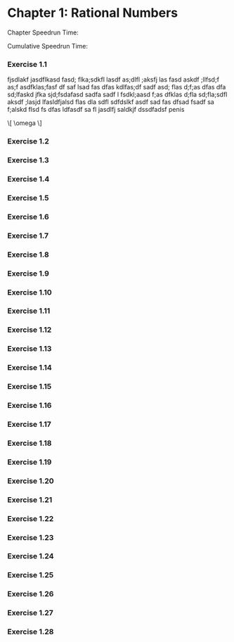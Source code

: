 # Chapter 1: Rational Numbers

Chapter Speedrun Time:

Cumulative Speedrun Time:

### Exercise 1.1

fjsdlakf jasdflkasd fasd; flka;sdkfl lasdf as;dlfl ;aksfj las fasd askdf ;llfsd;f as;f asdfklas;fasf df saf lsad fas dfas kdlfas;df sadf asd; flas d;f;as dfas dfa sd;lfaskd jfka sjd;fsdafasd sadfa sadf l fsdkl;aasd f;as dfklas d;fla sd;fla;sdfl aksdf ;lasjd lfasldfjalsd flas dla sdfl sdfdslkf asdf sad fas dfsad fsadf sa f;alskd flsd fs dfas ldfasdf sa fl jasdlfj saldkjf dssdfadsf penis

\\[ \omega \\]

### Exercise 1.2



### Exercise 1.3



### Exercise 1.4



### Exercise 1.5



### Exercise 1.6



### Exercise 1.7



### Exercise 1.8



### Exercise 1.9



### Exercise 1.10



### Exercise 1.11



### Exercise 1.12



### Exercise 1.13



### Exercise 1.14



### Exercise 1.15



### Exercise 1.16



### Exercise 1.17



### Exercise 1.18



### Exercise 1.19



### Exercise 1.20



### Exercise 1.21



### Exercise 1.22



### Exercise 1.23



### Exercise 1.24



### Exercise 1.25



### Exercise 1.26



### Exercise 1.27



### Exercise 1.28


